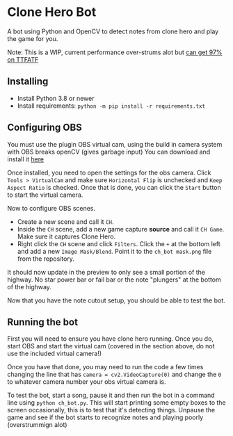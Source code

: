 # Clone Hero Bot

A bot using Python and OpenCV to detect notes from clone hero and play the game for you.

Note: This is a WIP, current performance over-strums alot but [can get 97% on TTFATF](https://www.youtube.com/watch?v=OMDZghlFQJY)

## Installing

- Install Python 3.8 or newer
- Install requirements: `python -m pip install -r requirements.txt`

## Configuring OBS

You must use the plugin OBS virtual cam, using the build in camera system with OBS breaks openCV (gives garbage input)
You can download and install it [here](https://obsproject.com/forum/resources/obs-virtualcam.949/)

Once installed, you need to open the settings for the obs camera. Click `Tools > VirtualCam` and make sure `Horizontal Flip` is unchecked and `Keep Aspect Ratio` is checked. Once that is done, you can click the `Start` button to start the virtual camera.

Now to configure OBS scenes.

- Create a new scene and call it `CH`.  
- Inside the `CH` scene, add a new game capture **source** and call it `CH Game`. Make sure it captures Clone Hero.  
- Right click the `CH` scene and click `Filters`. Click the `+` at the bottom left and add a new `Image Mask/Blend`. Point it to the `ch_bot mask.png` file from the repository.

It should now update in the preview to only see a small portion of the highway. No star power bar or fail bar or the note "plungers" at the bottom of the highway.

Now that you have the note cutout setup, you should be able to test the bot.

## Running the bot

First you will need to ensure you have clone hero running. Once you do, start OBS and start the virtual cam (covered in the section above, do not use the included virtual camera!)

Once you have that done, you may need to run the code a few times changing the line that has `camera = cv2.VideoCapture(0)` and change the `0` to whatever camera number your obs virtual camera is.

To test the bot, start a song, pause it and then run the bot in a command line using `python ch_bot.py`. This will start printing some empty boxes to the screen occasionally, this is to test that it's detecting things. Unpause the game and see if the bot starts to recognize notes and playing poorly (overstrummign alot)

